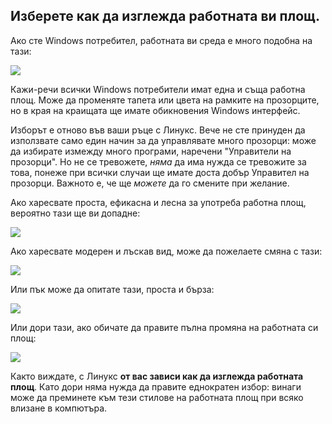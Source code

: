 



<h2>Изберете как да изглежда работната ви площ.</h2>

Ако сте Windows потребител, работната ви среда е много подобна на тази:

<img src="Images/windows_vista.jpg" />

Кажи-речи всички Windows потребители имат една и съща работна площ. Може да променяте тапета или цвета на рамките на прозорците, но в края на краищата ще имате обикновения Windows интерфейс.

Изборът е отново във ваши ръце с Линукс. Вече не сте принуден да използвате само един начин за да управлявате много прозорци: може да избирате измежду много програми, наречени "Управители на прозорци". Но не се тревожете, <i>няма</i> да има нужда се тревожите за това, понеже при всички случаи ще имате доста добър Управител на прозорци. Важното е, че ще <i>можете</i> да го смените при желание.

Ако харесвате проста, ефикасна и лесна за употреба работна площ, вероятно тази ще ви допадне:

<img src="Images/ubuntu.jpg"/>

Ако харесвате модерен и лъскав вид, може да пожелаете смяна с тази:

<img src="Images/kde.png" />

Или пък може да опитате тази, проста и бърза:

<img src="Images/xfce.jpg" />

Или дори тази, ако обичате да правите пълна промяна на работната си площ:

<img src="Images/wm.jpg" />

Както виждате, с Линукс <b>от вас зависи как да изглежда работната площ</b>. Като дори няма нужда да правите еднократен избор: винаги може да преминете към тези стилове на работната площ при всяко влизане в компютъра.




